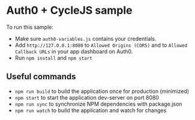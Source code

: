 # Auth0 + CycleJS sample

To run this sample:
* Make sure `auth0-variables.js` contains your credentials.
* Add `http://127.0.0.1:8080` to `Allowed Origins (CORS)` and to `Allowed Callback URLs` in your app dashboard on Auth0.
* Run `npm install` and `npm start`

## Useful commands
- `npm run build` to build the application once for production (minimized)
- `npm start` to start the application dev-server on port 8080
- `npm run sync` to synchronize NPM dependencies with package.json
- `npm run watch` to build the application and watch for changes
